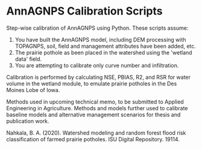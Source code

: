 # AnnAGNPS Calibration Scripts
Step-wise calibration of AnnAGNPS using Python. These scripts assume:
1. You have built the AnnAGNPS model, including DEM processing with TOPAGNPS, soil, field and management attributes have been added, etc.
2. The prairie pothole as been placed in the watershed using the 'wetland data' field. 
3. You are attempting to calibrate only curve number and infiltration. 

Calibration is performed by calculating NSE, PBIAS, R2, and RSR for water volume in the wetland module, to emulate prairie potholes in the Des Moines Lobe of Iowa. 

Methods used in upcoming technical memo, to be submitted to Applied Engineering in Agriculture. Methods and models further used to calibrate baseline models and alternative management scenarios for thesis and publication work. 

Nahkala, B. A. (2020). Watershed modeling and random forest flood risk classification of farmed prairie potholes. ISU Digital Repository. 19114. 
